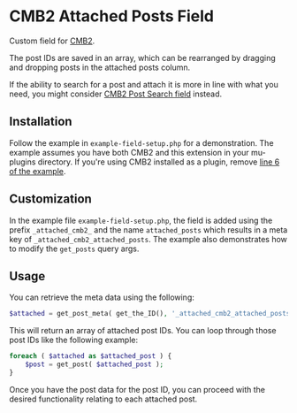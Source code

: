 CMB2 Attached Posts Field
==================

Custom field for [CMB2](https://github.com/WebDevStudios/CMB2).

The post IDs are saved in an array, which can be rearranged by dragging and dropping posts in the attached posts column.

If the ability to search for a post and attach it is more in line with what you need, you might consider [CMB2 Post Search field](https://github.com/WebDevStudios/CMB2-Post-Search-field) instead.

## Installation

Follow the example in `example-field-setup.php` for a demonstration. The example assumes you have both CMB2 and this extension in your mu-plugins directory. If you're using CMB2 installed as a plugin, remove [line 6 of the example](https://github.com/WebDevStudios/cmb2-attached-posts/blob/master/example-field-setup.php#L6).

## Customization
In the example file `example-field-setup.php`, the field is added using the prefix `_attached_cmb2_` and the name `attached_posts` which results in a meta key of `_attached_cmb2_attached_posts`. The example also demonstrates how to modify the `get_posts` query args.

## Usage
You can retrieve the meta data using the following:

```php
$attached = get_post_meta( get_the_ID(), '_attached_cmb2_attached_posts', true );
```

This will return an array of attached post IDs. You can loop through those post IDs like the following example:

```php
foreach ( $attached as $attached_post ) {
	$post = get_post( $attached_post );
}
```

Once you have the post data for the post ID, you can proceed with the desired functionality relating to each attached post.
